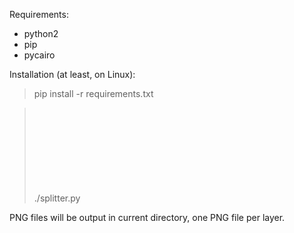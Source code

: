 Requirements:
* python2
* pip
* pycairo

Installation (at least, on Linux):
> pip install -r requirements.txt

> ./splitter.py <svg file> --ppmm <pixels per mm>

PNG files will be output in current directory, one PNG file per layer.
